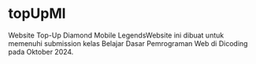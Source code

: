 # topUpMl
Website Top-Up Diamond Mobile LegendsWebsite ini dibuat untuk memenuhi submission kelas Belajar Dasar Pemrograman Web di Dicoding pada Oktober 2024.
